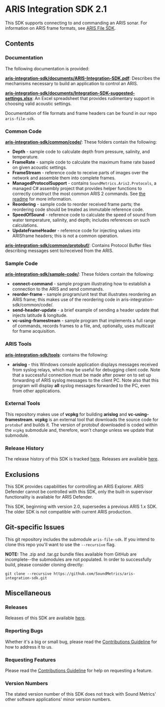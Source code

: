 # ARIS Integration SDK 2.1
This SDK supports connecting to and commanding an ARIS sonar.
For information on ARIS frame formats, see [ARIS File SDK](https://github.com/SoundMetrics/aris-file-sdk).

## Contents

### Documentation
The following documentation is provided:

**[aris-integration-sdk/documents/ARIS-Integration-SDK.pdf](documents/ARIS-Integration-SDK.pdf)**:
Describes the mechanisms necessary to build an application to control an ARIS.

**[aris-integration-sdk/documents/Integration-SDK-suggested-settings.xlsx](documents/Integration-SDK-suggested-settings.xlsx)**:
An Excel spreadsheet that provides rudimentary support in choosing valid acoustic settings.

Documentation of file formats and frame headers can be found in our repo `aris-file-sdk`.

### Common Code

**[aris-integration-sdk/common/code/](common/code/)**: These folders contain the following:

- **Depth** - sample code to calculate depth from pressure, salinity, and temperature.
- **FrameRate** - sample code to calculate the maximum frame rate based on given acoustic settings.
- **FrameStream** - reference code to receive parts of images over the network and assemble them into complete frames.
- **ManagedProtocolSupport** - contains `SoundMetrics.Aris2.Protocols`, a managed C# assembly project that provides helper functions to correctly construct the most common ARIS 2 commands. See [the readme](common/code/ManagedProtocolSupport/README.md) for more information.
- **Reordering** - sample code to reorder received frame parts; the reordering code should be treated as immutable reference code.
- **SpeedOfSound** - reference code to calculate the speed of sound from water temperature, salinity, and depth; includes references on such calculations.
- **UpdateFrameHeader** - reference code for injecting values into ARISframe headers; this is not a common operation.

**[aris-integration-sdk/common/protobuf/](common/protobuf/)**:
Contains Protocol Buffer files describing messages sent to/received from the ARIS.

### Sample Code

**[aris-integration-sdk/sample-code/](sample-code/)**: These folders contain the following:

- **connect-command** - sample program illustrating how to establish a connection to the ARIS and send commands.
- **reorder-frame** - sample program/unit test that illustrates reordering an ARIS frame; this makes use of the reordering code in aris-integration-sdk/common/code/.
- **send-header-update** - a brief example of sending a header update that injects latitude & longitude.
- **vc-using-framestream** - sample program that implements a full range of commands, records frames to a file, and, optionally, uses multicast for frame acquisition.

### ARIS Tools

**[aris-integration-sdk/tools](tools/)**: contains the following:

- **arislog** - this Windows console application displays messages received from syslog relays, which may be useful for debugging client code. Note that a successful connection must be made after power on to set up forwarding of ARIS syslog messages to the client PC. Note also that this program will display **all** syslog messages forwarded to the PC, even from other applications.

### External Tools

This repository makes use of **vcpkg** for building **arislog** and **vc-using-framestream**. **vcpkg** is an external tool that downloads the source code for `protobuf` and builds it. The version of protobuf downloaded is coded within the `vcpkg` submodule and, therefore, won't change unless we update that submodule.

### Release History
The release history of this SDK is tracked [here](release-history.md). Releases are available [here](https://github.com/SoundMetrics/aris-integration-sdk/releases).

## Exclusions
This SDK provides capabilities for controlling an ARIS Explorer. ARIS Defender cannot be controlled with this SDK, only the built-in supervisor functionality is available for ARIS Defender.

This SDK, beginning with version 2.0, supersedes a previous ARIS 1.x SDK. The older SDK is not compatible with current ARIS production.

## Git-specific Issues
This git repository includes the submodule `aris-file-sdk`. If you intend to clone this repo
you'll want to use the `--recursive` flag.

**NOTE:**
The .zip and .tar.gz bundle files available from GitHub are incomplete--the submodules are not populated. In order to successfully build, please consider cloning directly:

    git clone --recursive https://github.com/SoundMetrics/aris-integration-sdk.git

## Miscellaneous

### Releases

Releases of this SDK are available [here](https://github.com/SoundMetrics/aris-integration-sdk/releases).

### Reporting Bugs

Whether it's a big or small bug, please read the
[Contributions Guideline](CONTRIBUTING.md) for how to address it to us.

### Requesting Features

Please read the [Contributions Guideline](CONTRIBUTING.md) for help on requesting a feature.

### Version Numbers
The stated version number of this SDK does not track with Sound Metrics' other software applications' minor version numbers.
